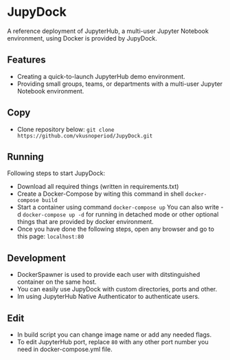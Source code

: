 # JupyDock

A reference deployment of JupyterHub, a multi-user Jupyter Notebook environment, using Docker is provided by JupyDock.

## Features

- Creating a quick-to-launch JupyterHub demo environment.
- Providing small groups, teams, or departments with a multi-user Jupyter Notebook environment.

## Copy

- Clone repository below:
`git clone https://github.com/vkusnoperiod/JupyDock.git`

## Running 

Following steps to start JupyDock:
 - Download all required things (written in requirements.txt)
 - Create a Docker-Compose by witing this command in shell `docker-compose build`
 - Start a container using command `docker-compose up` You can also write -d `docker-compose up -d` for running in detached mode or other optional things that are provided by docker environment.
 - Once you have done the following steps, open any browser and go to this page: `localhost:80`


## Development

- DockerSpawner is used to provide each user with ditstinguished container on the same host.
- You can easily use JupyDock with custom directories, ports and other.
- Im using JupyterHub Native Authenticator to authenticate users.

## Edit

- In build script you can change image name or add any needed flags.
- To edit JupyterHub port, replace `80` with any other port number you need in docker-compose.yml file.

